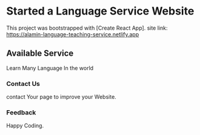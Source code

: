 # Started a Language Service Website

This project was bootstrapped with [Create React App].
site link: https://alamin-language-teaching-service.netlify.app

## Available Service

Learn Many Language In the world

### Contact Us

contact Your page to improve your Website.

### Feedback

Happy Coding.
